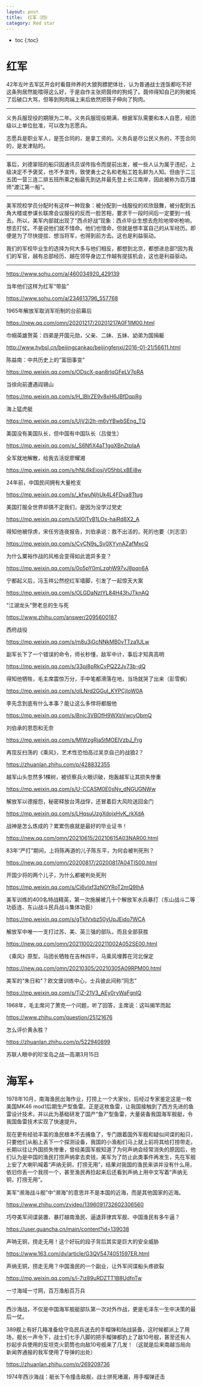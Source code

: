 ```yaml
---
layout: post
title:  红军（四）
category: Red star 
---
```


* toc
{:toc}

# 红军

42年左叶去军区开会时看聂帅养的大狼狗膘肥体壮，认为普通战士连饭都吃不好这条狗居然能喂得这么好，于是自作主张把聂帅的狗炖了。聂帅得知自己的狗被炖了后破口大骂，但等到狗肉端上来后依然把筷子伸向了狗肉。

---

义务兵服现役的期限为二年。义务兵服现役期满，根据军队需要和本人自愿，经团级以上单位批准，可以改为志愿兵。

志愿兵是职业军人，是签合同的，是拿工资的。义务兵是尽公民义务的，不签合同的，是发津贴的。

---

事后，刘德翠班的船只因通讯员误传指令而提前出发，被一些人认为属于违纪，上级决定不予褒奖，也不予宣传，致使勇士之名和老船工姓名鲜为人知。但由于二三五团一营三连二排五班所乘之船最先到达并最先登上长江南岸，因此被称为百万雄师“渡江第一船”。

---

美军院校学员分配时有这样一种现象：被分配到一线服役的欢欣鼓舞，被分配到五角大楼或参谋长联席会议服役的反而一脸苦相，要求干一段时间后一定要到一线去。所以，美军内部就出现了“西点好战”现象：西点毕业生想去危险地带听枪响，想去打仗。不是说他们就不惜命。他们也惜命，但就是想丰富自己的从军经历。即便是为了尽快提拔、想当将军，也得到前方去。这也是利益驱动。

我们的军校毕业生的选择为何大多与他们相反，都想到北京，都想进总部?因为我们的军官，越有总部经历、越在领导身边工作越有提拔机会，这也是利益驱动。

---

https://www.sohu.com/a/460034920_429139

当年他们这样为红军“带盐”

https://www.sohu.com/a/234613796_557768

1965年解放军取消军衔制的台前幕后

https://new.qq.com/omn/20201217/20201217A0F1IM00.html

巾帼英雄贺英：四弟是开国元勋，父亲、二妹、五妹、幼弟为国捐躯

http://www.hybsl.cn/beijingcankao/beijingfenxi/2016-01-21/56611.html

陈益南：中共历史上的“富田事变”

https://mp.weixin.qq.com/s/ODscX-pan8rlqGFeLV7pRA

当徐向前遭遇阎锡山

https://mp.weixin.qq.com/s/H_lBIrZE9v8xH6JBfDqpRg

海上猛虎艇

https://mp.weixin.qq.com/s/UjV2i2h-m6vYBwbSEng_TQ

美国没有美国队长，但中国有中国队长（吕俊生）

https://mp.weixin.qq.com/s/_S6NfiX4aT1gqXBnZtpIaA

全军就地解散，给我去活捉廖耀湘

https://mp.weixin.qq.com/s/hNL6kEiosjV05hbLxBEi8w

24年前，中国民间拥有大量枪支

https://mp.weixin.qq.com/s/_kfwuNjhUk4L4FDva8Ttug

美国打服全世界却搞不定我们，是因为没学过党史

https://mp.weixin.qq.com/s/Ul0lTvB1LOs-haiRd8X2_A

得知他被俘虏，宋任穷连夜报告，刘伯承说：救不出活的，死的也要（刘志坚）

https://mp.weixin.qq.com/s/CvCN9s_Sv0XYynAZafMxcQ

为什么粟裕作战的风格会变得如此诡异多变？

https://mp.weixin.qq.com/s/0o5pY0mLzghW97vJ8pqn6A

宁都起义后，冯玉祥公然挖红军墙脚，引发了一起惊天大案

https://mp.weixin.qq.com/s/OLGDaNztYL84H43hJTknAQ

“江湖龙头”贺老总的生与死

https://www.zhihu.com/answer/2095600187

西府战役

https://mp.weixin.qq.com/s/m8u3iGcNNkMB0vTTza1ULw

副军长下了一个错误的命令，师长秒懂，敌军中计，事后才知真高明

https://mp.weixin.qq.com/s/33qj8pRkCvPQ22Jv73b-dQ

得知他牺牲，毛主席震惊万分，手中笔都滑落在地，当场就哭了出来（彭雪枫）

https://mp.weixin.qq.com/s/oILNrd2GGul_KYPCjIoW0A

李先念到底有什么本事？能让这么多悍将都服他

https://mp.weixin.qq.com/s/Bnjc3VBOfH9WXbVwcyObmQ

刘伯承的恩怨和无奈

https://mp.weixin.qq.com/s/MlWzgRja5tMOElVzbJ_Frg

再现反扫荡的《乘风》，艺术性恐怕高过吴京自己的战狼2？

https://zhuanlan.zhihu.com/p/428832355

越军山头忽然多1棵树，被侦察兵火眼识破，炮轰越军让其损失惨重

https://mp.weixin.qq.com/s/U-CCASM0E0sNv_dNGUGNWw

解放军以德报怨，秘密释放台湾战俘，还冒着巨大风险送回金门

https://mp.weixin.qq.com/s/LHqsuUzgXdojxHvK_rkXdA

战神是怎么炼成的？累累伤痕就是最好的毕业证书！

https://new.qq.com/omn/20210615/20210615A03NAR00.html

83年“严打”期间，上将陈再道的儿子陈东平，为何会被判死刑？

https://new.qq.com/omn/20200817/20200817A04TIS00.html

开国少将的两个儿子，为什么都被判处死刑

https://mp.weixin.qq.com/s/Ci6vlxf3zNOYRoT2mQ9IhA

美军训练的400名特战精英，第一次施展被几十个解放军水兵暴打（东山战斗二等功臣连、东山战斗民兵战斗集体功臣）

https://mp.weixin.qq.com/s/gTkIVxbz50yUpJEido7WCA

解放军中唯一一支打过苏、美、英三强的部队，而且全部获胜

https://new.qq.com/omn/20211002/20211002A052SE00.html

《乘风》原型，马团长牺牲在吉林四平，马乘风埋葬在河北保定

https://new.qq.com/omn/20210305/20210305A09RPM00.html

美军的“朱日和”？欧文堡训练中心，士兵彼此间称“同志”

https://mp.weixin.qq.com/s/TjZ-21V3_AEy0ryWaFgnlQ

1968年，毛主席问了萧克一个问题，听了回答，主席说：这叫揭竿而起

https://www.zhihu.com/question/25121676

怎么评价黄永胜？

https://zhuanlan.zhihu.com/p/522940899

苏联人眼中的珍宝岛之战—高潮3月15日

# 海军+

1978年10月，南海渔民出海作业，打捞上一个大家伙，后经过专家鉴定这是一枚美国MK46 mod1后期生产型鱼雷。正是这枚鱼雷，让我国接触到了西方先进的鱼雷设计技术，并以此为基础研发了国产“鱼7”型鱼雷，大量装备我国海军舰艇，令我国鱼雷技术实现了快速提升。

现在更有经验丰富的渔民根本不去捕鱼了，专门跟着国外军舰和疑似间谍的船只，只要他们从船上丢下一个探测设备，我国的小渔船们马上就上前将其给打捞带走。长期以往让外国损失惨重，曾经美国军舰知道了为何声纳会经常消失的原因后，他们认为是中国的渔民打捞声纳拿去卖钱，美军为了防止此类事件再发生，先在军舰上安了大喇叭喊着“声纳无铜，打捞无用”，结果对我国的渔民来讲并没有什么用，依旧你丢一个我捞一个，甚至渔民再捡起来后还看到声纳上用中文写着“声纳无铜，打捞无用”。

美军“濒海战斗舰”中“濒海”的意思并不是本国的近海，而是其他国家的近海。

https://www.zhihu.com/zvideo/1396091732602306560

巧夺美军间谍装置、暴打越南渔民、逼退菲律宾军舰、中国渔民有多牛逼？

https://user.guancha.cn/main/content?id=139038

声呐无铜，捞走无用！这个好玩的段子背后其实是巨大的安全威胁

https://www.163.com/dy/article/G3QV5474051597ER.html

声纳无铜，捞走无用？中国渔民的一个副业，让外军间谍船头疼欲裂

https://mp.weixin.qq.com/s/i-7iz89uRDZTT1B8UdfnTw

一寸海域一寸网，百万渔船百万兵

---

西沙海战，不仅是中国海军舰艇部队第一次对外作战，更是毛泽东一生中决策的最后一仗。

389舰上有好几箱准备给守岛民兵送去的手榴弹和陆战装备，这时候都派上了用场，舰长一声令下，战士们七手八脚的把手榴弹都扔上了敌10号舰，甚至还有人抄起步兵使用的反坦克火箭筒也向敌10号舰来了几发！（这就是后来南越当局向新闻界通报的我军使用了导弹的出处）

https://zhuanlan.zhihu.com/p/269209736

1974年西沙海战：艇长下令撞击敌舰，战士拼死堵漏，用手榴弹还击

